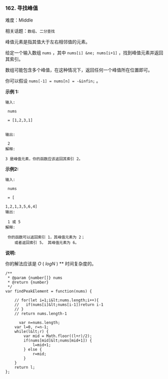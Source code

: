 ### 162. 寻找峰值

难度：Middle

相关话题：`数组`、`二分查找`

峰值元素是指其值大于左右相邻值的元素。



给定一个输入数组 `nums` ，其中  `nums[i] &ne; nums[i+1]` ，找到峰值元素并返回其索引。



数组可能包含多个峰值，在这种情况下，返回任何一个峰值所在位置即可。



你可以假设 `nums[-1] = nums[n] = -&infin;` 。



 **示例 1:** 





```
输入:

 nums

 = [1,2,3,1]


输出:

 2
解释: 

3 是峰值元素，你的函数应该返回其索引 2。
```

 **示例2:** 





```
输入:

 nums

 = [

1,2,1,3,5,6,4]
输出:

 1 或 5 
解释:

 你的函数可以返回索引 1，其峰值元素为 2；
    或者返回索引 5， 其峰值元素为 6。

```

 **说明:** 



你的解法应该是 *O* ( *logN* ) ** 时间复杂度的。




```
/**
 * @param {number[]} nums
 * @return {number}
 */
var findPeakElement = function(nums) {

    // for(let i=1;i&lt;nums.length;i++){
    //   if(nums[i]&lt;nums[i-1])return i-1
    // }
    // return nums.length-1
  
      var n=nums.length;
    var l=0, r=n-1;
    while(l&lt;r) {
        var mid = Math.floor((l+r)/2);
        if(nums[mid]&lt;nums[mid+1]) {
            l=mid+1;
        } else {
            r=mid;
        }
    }
    return l;
};



```
